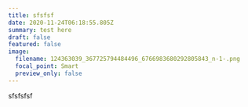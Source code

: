 ```yaml
---
title: sfsfsf
date: 2020-11-24T06:18:55.805Z
summary: test here
draft: false
featured: false
image:
  filename: 124363039_367725794484496_6766983680292805843_n-1-.png
  focal_point: Smart
  preview_only: false
---
```

sfsfsfsf